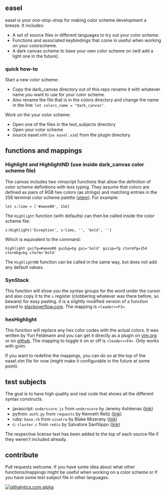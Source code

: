 easel
-----

easel is your one-stop-shop for making color scheme development a breeze. It includes:

* A set of source files in different languages to try out your color scheme.
* Functions and associated keybindings that come in useful when working on your colorscheme.
* A dark canvas scheme to base your own color scheme on (will add a light one in the future).

### quick how-to

Start a new color scheme:

* Copy the dark_canvas directory out of this repo rename it with whatever name you want to use for your color scheme.
* Also rename the file that is in the colors directory and change the name in the line: `let colors_name
   = "dark_canvas"`.

Work on the your color scheme:

* Open one of the files in the test_subjects directory
* Open your color scheme
* source easel.vim (`so easel.vim`) from the plugin directory.

functions and mappings
----------------------

### Highlight and HighlightND (use inside dark_canvas color scheme file)

The canvas includes two vimscript functions that allow the definition of color scheme definitions with less typing. They
assume that colors are defined as pairs of RGB hex colors (as strings) and matching entries in the 256 terminal color scheme
palette ([xtem](www.calmar.ws/vim/256-xterm-24bit-rgb-color-chart.html)). For example:

    let s:lime = ['#aeee00', 154]

The `Highlight` function (with defaults) can then be called inside the color scheme file:

    s:Highlight('Exception', s:lime, '', 'bold', '')

Which is equivalent to the command:

    highlight guifg=#aeee00 guibg=bg gui='bold' guisp=fg ctermfg=154 ctermbg=bg cterm='bold'

The `HighlightND` function can be called in the same way, but does not add any default values.

### SynStack

This function will show you the syntax groups for the word under the cursor and also copy it to the `s` register
(clobbering whatever was there before, so beware) for easy pasting. It is a slightly modified version of a function posed to
[stackoverflow.com](http://stackoverflow.com/questions/5820793/vim-get-content-of-syntax-element-under-cursor). The
mapping is `<leader><F3>`.

### hexHighlight

This function will replace any hex color codes with the actual colors. It was written by Yuri Feldmann and you can get
it directly as a plugin on [vim.org](http://www.vim.org/scripts/script.php?script_id=2937) or on
[github](https://github.com/vim-scripts/hexHighlight.vim). The mapping to toggle it on or off is `<leader><F4>`. Only
works with gvim.

If you want to redefine the mappings, you can do so at the top of the easel.vim file for now (might make it configurable in the
future at some point).

test subjects
-------------

The goal is to have high quality and real code that shows all the different syntax constructs.

* javascript: `underscore.js` from `underscore` by Jeremy Ashkenas
  ([link](https://github.com/documentcloud/underscore))
* python: `auth.py` from `requests` by Kenneth Reitz ([link](https://github.com/kennethreitz/requests))
* ruby: `base.rb` from `sinatra` by Blake Mizerany ([link](https://github.com/sinatra/sinatra))
* c: `cluster.c` from `redis` by Salvatore Sanfilippo ([link](https://github.com/antirez/redis))

The respective license text has been added to the top of each source file if they weren't included already.

contribute
----------

Pull requests welcome. If you have some idea about what other functions/mappings might be useful when working on a color
scheme or if you have some test subject file in other languages.

[![githalytics.com alpha](https://cruel-carlota.pagodabox.com/f0b269640a4a6ece70882a64ad79e823 "githalytics.com")](http://githalytics.com/nielsmadan/easel)
